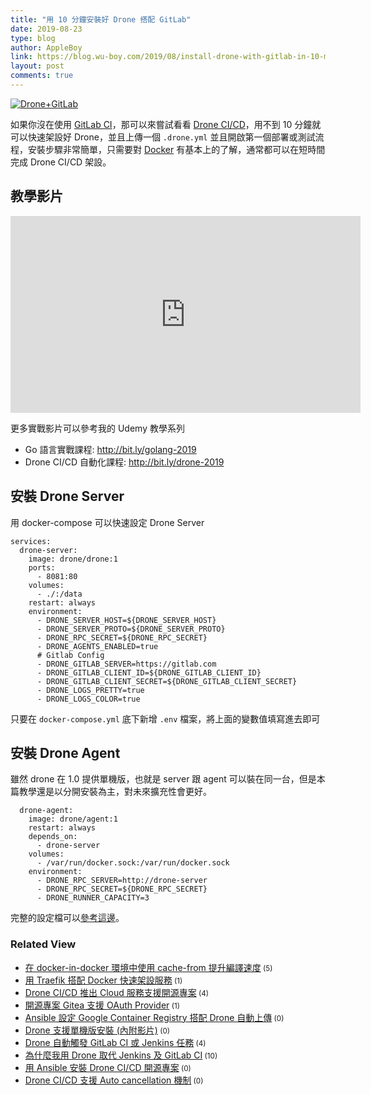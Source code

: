 ```yaml
---
title: "用 10 分鐘安裝好 Drone 搭配 GitLab"
date: 2019-08-23
type: blog
author: AppleBoy
link: https://blog.wu-boy.com/2019/08/install-drone-with-gitlab-in-10-minutes/
layout: post
comments: true
---
```


<p><a href="https://lh3.googleusercontent.com/UBBk430Fl5KSAbDHuu0gyb6VXrjdGM5aj9JV7LqyFbubYDYuUu3KfahdarNJn0SHyEUCN_lWXfhb2BsNxjgD--kFt-MRkDguj1pWRNEpgiTL_zaVn9BDJPmm7wkIFmv0oEm6pt0NHkY=w1920-h1080" title="Drone+GitLab"><img src="https://lh3.googleusercontent.com/UBBk430Fl5KSAbDHuu0gyb6VXrjdGM5aj9JV7LqyFbubYDYuUu3KfahdarNJn0SHyEUCN_lWXfhb2BsNxjgD--kFt-MRkDguj1pWRNEpgiTL_zaVn9BDJPmm7wkIFmv0oEm6pt0NHkY=w1920-h1080" alt="Drone+GitLab" title="Drone+GitLab" /></a></p>
<p>如果你沒在使用 <a href="https://about.gitlab.com/product/continuous-integration/">GitLab CI</a>，那可以來嘗試看看 <a href="https://drone.io/">Drone CI/CD</a>，用不到 10 分鐘就可以快速架設好 Drone，並且上傳一個 <code>.drone.yml</code> 並且開啟第一個部署或測試流程，安裝步驟非常簡單，只需要對 <a href="https://docker.com">Docker</a> 有基本上的了解，通常都可以在短時間完成 Drone CI/CD 架設。</p>
<span id="more-7446"></span>
<h2>教學影片</h2>
<iframe width="560" height="315" src="https://www.youtube.com/embed/FweOIzsa_Yw" frameborder="0" allow="accelerometer; autoplay; encrypted-media; gyroscope; picture-in-picture" allowfullscreen></iframe>
<p>更多實戰影片可以參考我的 Udemy 教學系列</p>
<ul>
<li>Go 語言實戰課程: <a href="http://bit.ly/golang-2019">http://bit.ly/golang-2019</a></li>
<li>Drone CI/CD 自動化課程: <a href="http://bit.ly/drone-2019">http://bit.ly/drone-2019</a></li>
</ul>
<h2>安裝 Drone Server</h2>
<p>用 docker-compose 可以快速設定 Drone Server</p>
<pre><code class="language-yaml">services:
  drone-server:
    image: drone/drone:1
    ports:
      - 8081:80
    volumes:
      - ./:/data
    restart: always
    environment:
      - DRONE_SERVER_HOST=${DRONE_SERVER_HOST}
      - DRONE_SERVER_PROTO=${DRONE_SERVER_PROTO}
      - DRONE_RPC_SECRET=${DRONE_RPC_SECRET}
      - DRONE_AGENTS_ENABLED=true
      # Gitlab Config
      - DRONE_GITLAB_SERVER=https://gitlab.com
      - DRONE_GITLAB_CLIENT_ID=${DRONE_GITLAB_CLIENT_ID}
      - DRONE_GITLAB_CLIENT_SECRET=${DRONE_GITLAB_CLIENT_SECRET}
      - DRONE_LOGS_PRETTY=true
      - DRONE_LOGS_COLOR=true</code></pre>
<p>只要在 <code>docker-compose.yml</code> 底下新增 <code>.env</code> 檔案，將上面的變數值填寫進去即可</p>
<h2>安裝 Drone Agent</h2>
<p>雖然 drone 在 1.0 提供單機版，也就是 server 跟 agent 可以裝在同一台，但是本篇教學還是以分開安裝為主，對未來擴充性會更好。</p>
<pre><code class="language-yaml">  drone-agent:
    image: drone/agent:1
    restart: always
    depends_on:
      - drone-server
    volumes:
      - /var/run/docker.sock:/var/run/docker.sock
    environment:
      - DRONE_RPC_SERVER=http://drone-server
      - DRONE_RPC_SECRET=${DRONE_RPC_SECRET}
      - DRONE_RUNNER_CAPACITY=3</code></pre>
<p>完整的設定檔可以<a href="https://github.com/go-training/drone-tutorial/blob/7f152ef7074ace3831002dda2217473b2b400b9f/1.x/docker-compose.gitlab.yml#L1">參考這邊</a>。</p>
<div class="wp_rp_wrap  wp_rp_plain" ><div class="wp_rp_content"><h3 class="related_post_title">Related View</h3><ul class="related_post wp_rp"><li data-position="0" data-poid="in-7263" data-post-type="none" ><a href="https://blog.wu-boy.com/2019/02/using-cache-from-can-speed-up-your-docker-builds/" class="wp_rp_title">在 docker-in-docker 環境中使用 cache-from 提升編譯速度</a><small class="wp_rp_comments_count"> (5)</small><br /></li><li data-position="1" data-poid="in-7193" data-post-type="none" ><a href="https://blog.wu-boy.com/2019/01/deploy-service-using-traefik-and-docker/" class="wp_rp_title">用 Traefik 搭配 Docker 快速架設服務</a><small class="wp_rp_comments_count"> (1)</small><br /></li><li data-position="2" data-poid="in-7132" data-post-type="none" ><a href="https://blog.wu-boy.com/2018/12/drone-cloud-service/" class="wp_rp_title">Drone CI/CD 推出 Cloud 服務支援開源專案</a><small class="wp_rp_comments_count"> (4)</small><br /></li><li data-position="3" data-poid="in-7280" data-post-type="none" ><a href="https://blog.wu-boy.com/2019/03/gitea-support-oauth-provider/" class="wp_rp_title">開源專案 Gitea 支援 OAuth Provider</a><small class="wp_rp_comments_count"> (1)</small><br /></li><li data-position="4" data-poid="in-7474" data-post-type="none" ><a href="https://blog.wu-boy.com/2019/10/ansible-setup-google-container-registry-and-upload-image-via-drone-ci-cd/" class="wp_rp_title">Ansible 設定 Google Container Registry 搭配 Drone 自動上傳</a><small class="wp_rp_comments_count"> (0)</small><br /></li><li data-position="5" data-poid="in-7120" data-post-type="none" ><a href="https://blog.wu-boy.com/2018/11/install-drone-in-single-machine/" class="wp_rp_title">Drone 支援單機版安裝 (內附影片)</a><small class="wp_rp_comments_count"> (0)</small><br /></li><li data-position="6" data-poid="in-6745" data-post-type="none" ><a href="https://blog.wu-boy.com/2017/06/trigger-gitlab-ci-or-jenkins-using-drone/" class="wp_rp_title">Drone 自動觸發 GitLab CI 或 Jenkins 任務</a><small class="wp_rp_comments_count"> (4)</small><br /></li><li data-position="7" data-poid="in-6804" data-post-type="none" ><a href="https://blog.wu-boy.com/2017/09/why-i-choose-drone-as-ci-cd-tool/" class="wp_rp_title">為什麼我用 Drone 取代 Jenkins 及 GitLab CI</a><small class="wp_rp_comments_count"> (10)</small><br /></li><li data-position="8" data-poid="in-7409" data-post-type="none" ><a href="https://blog.wu-boy.com/2019/06/install-drone-ci-cd-using-ansible/" class="wp_rp_title">用 Ansible 安裝 Drone CI/CD 開源專案</a><small class="wp_rp_comments_count"> (0)</small><br /></li><li data-position="9" data-poid="in-7528" data-post-type="none" ><a href="https://blog.wu-boy.com/2019/10/auto-cancellation-in-drone-ci-cd/" class="wp_rp_title">Drone CI/CD 支援 Auto cancellation 機制</a><small class="wp_rp_comments_count"> (0)</small><br /></li></ul></div></div>